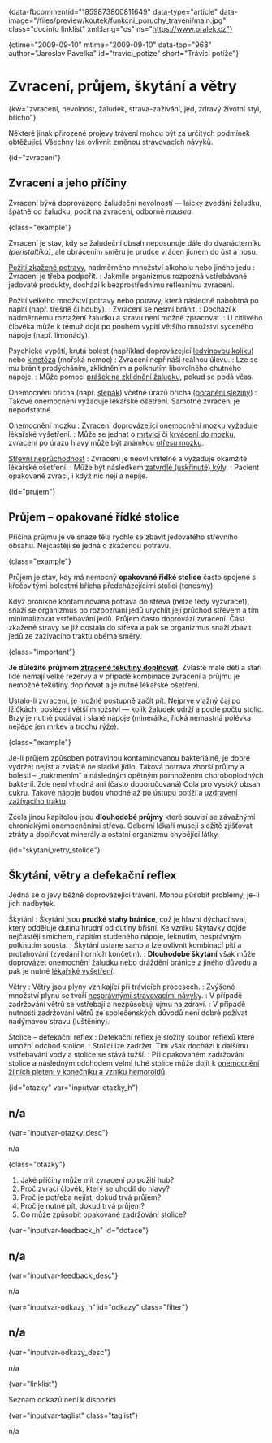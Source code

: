 
{data-fbcommentid="1859873800811649" data-type="article" data-image="/files/preview/koutek/funkcni\_poruchy\_traveni/main.jpg" class="docinfo linklist" xml:lang="cs" ns="https://www.pralek.cz"}

{ctime="2009-09-10" mtime="2009-09-10" data-top="968" author="Jaroslav Pavelka" id="travici_potize" short="Trávicí potíže"}

# Zvracení, průjem, škytání a větry 

{kw="zvracení, nevolnost, žaludek, strava-zažívání, jed, zdravý životní styl, břicho"}

Některé jinak přirozené projevy trávení mohou být za určitých podmínek obtěžující. Všechny lze ovlivnit změnou stravovacích návyků. 

{id="zvraceni"}

## Zvracení a jeho příčiny 

Zvracení bývá doprovázeno žaludeční nevolností — laicky zvedání žaludku, špatně od žaludku, pocit na zvracení, odborně _nausea_. 

{class="example"}

Zvracení je stav, kdy se žaludeční obsah neposunuje dále do dvanácterníku _(peristaltika)_, ale obrácením směru je prudce vrácen jícnem do úst a nosu. 

[Požití zkažené potravy][1], nadměrného množství alkoholu nebo jiného jedu 
:   Zvracení je třeba podpořit. 
:   Jakmile organizmus rozpozná vstřebávané jedovaté produkty, dochází k bezprostřednímu reflexnímu zvracení. 

Požití velkého množství potravy nebo potravy, která následně nabobtná po napití (např. třešně či houby). 
:   Zvracení se nesmí bránit. 
:   Dochází k nadměrnému roztažení žaludku a stravu není možné zpracovat. 
:   U citlivého člověka může k témuž dojít po pouhém vypití většího množství syceného nápoje (např. limonády). 

Psychické vypětí, krutá bolest (například doprovázející [ledvinovou koliku][2]) nebo [kinetóza][3] (mořská nemoc) 
:   Zvracení nepřináší reálnou úlevu. 
:   Lze se mu bránit prodýcháním, zklidněním a polknutím libovolného chutného nápoje. 
:   Může pomoci [prášek na zklidnění žaludku][4], pokud se podá včas. 

Onemocnění břicha (např. [slepák][5]) včetně úrazů břicha ([poranění sleziny][6]) 
:   Takové onemocnění vyžaduje lékařské ošetření. Samotné zvracení je nepodstatné. 

Onemocnění mozku 
:   Zvracení doprovázející onemocnění mozku vyžaduje lékařské vyšetření. 
:   Může se jednat o [mrtvici][7] či [krvácení do mozku][8], zvracení po úrazu hlavy může být známkou [otřesu mozku][9]. 

[Střevní neprůchodnost][10] 
:   Zvracení je neovlivnitelné a vyžaduje okamžité lékařské ošetření. 
:   Může být následkem [zatvrdlé (uskřinuté) kýly][11]. 
:   Pacient opakovaně zvrací, i když nic nejí a nepije. 

{id="prujem"}

## Průjem – opakované řídké stolice 

Příčina průjmu je ve snaze těla rychle se zbavit jedovatého střevního obsahu. Nejčastěji se jedná o zkaženou potravu. 

{class="example"}

Průjem je stav, kdy má nemocný **opakované řídké stolice** často spojené s křečovitými bolestmi břicha předcházejícími stolici (tenesmy). 

Když pronikne kontaminovaná potrava do střeva (nelze tedy vyzvracet), snaží se organizmus po rozpoznání jedů urychlit její průchod střevem a tím minimalizovat vstřebávání jedů. Průjem často doprovází zvracení. Část zkažené stravy se již dostala do střeva a pak se organizmus snaží zbavit jedů ze zažívacího traktu oběma směry. 

{class="important"}

**Je důležité průjmem [ztracené tekutiny doplňovat][12].** Zvláště malé děti a staří lidé nemají velké rezervy a v případě kombinace zvracení a průjmu je nemožné tekutiny doplňovat a je nutné lékařské ošetření. 

Ustalo-li zvracení, je možné postupně začít pít. Nejprve vlažný čaj po lžičkách, posléze i větší množství — kolik žaludek udrží a podle počtu stolic. Brzy je nutné podávat i slané nápoje (minerálka, řídká nemastná polévka nejlépe jen mrkev a trochu rýže). 

{class="example"}

Je-li průjem způsoben potravinou kontaminovanou bakteriálně, je dobré vydržet nejíst a zvláště ne sladké jídlo. Taková potrava zhorší průjmy a bolesti – „nakrmením“ a následným opětným pomnožením choroboplodných bakterií. Zde není vhodná ani (často doporučovaná) Cola pro vysoký obsah cukru. Takové nápoje budou vhodné až po ústupu potíží a [uzdravení zažívacího traktu][13]. 

Zcela jinou kapitolou jsou **dlouhodobé průjmy** které souvisí se závažnými chronickými onemocněními střeva. Odborní lékaři musejí složitě zjišťovat ztráty a doplňovat minerály a ostatní organizmu chybějící látky. 

{id="skytani\_vetry\_stolice"}

## Škytání, větry a defekační reflex 

Jedná se o jevy běžně doprovázející trávení. Mohou působit problémy, je-li jich nadbytek. 

Škytání 
:   Škytání jsou **prudké stahy bránice**, což je hlavní dýchací sval, který odděluje dutinu hrudní od dutiny břišní. Ke vzniku škytavky dojde nejčastěji smíchem, napitím studeného nápoje, leknutím, nesprávným polknutím sousta. 
:   Škytání ustane samo a lze ovlivnit kombinací pití a protahování (zvedání horních končetin). 
:   **Dlouhodobé škytání** však může doprovázet onemocnění žaludku nebo dráždění bránice z jiného důvodu a pak je nutné [lékařské vyšetření][14]. 

Větry 
:   Větry jsou plyny vznikající při trávicích procesech. 
:   Zvýšené množství plynu se tvoří [nesprávnými stravovacími návyky][13]. 
:   V případě zadržování větrů se vstřebají a nezpůsobují újmu na zdraví. 
:   V případě nutnosti zadržování větrů ze společenských důvodů není dobré požívat nadýmavou stravu (luštěniny). 

Stolice – defekační reflex 
:   Defekační reflex je složitý soubor reflexů které umožní odchod stolice. 
:   Stolici lze zadržet. Tím však dochází k dalšímu vstřebávání vody a stolice se stává tužší. 
:   Při opakovaném zadržování stolice a následným odchodem velmi tuhé stolice může dojít k [onemocnění žilních pletení v konečníku a vzniku hemoroidů][15]. 

{id="otazky" var="inputvar-otazky_h"}

## n/a 

{var="inputvar-otazky_desc"}

n/a 

{class="otazky"}

  1. Jaké příčiny může mít zvracení po požití hub? 
  2. Proč zvrací člověk, který se uhodil do hlavy? 
  3. Proč je potřeba nejíst, dokud trvá průjem? 
  4. Proč je nutné pít, dokud trvá průjem? 
  5. Co může způsobit opakované zadržování stolice? 

{var="inputvar-feedback_h" id="dotace"}

## n/a 

{var="inputvar-feedback_desc"}

n/a 

{var="inputvar-odkazy_h" id="odkazy" class="filter"}

## n/a 

{var="inputvar-odkazy_desc"}

n/a 

{var="linklist"}

Seznam odkazů není k dispozici 

{var="inputvar-taglist" class="taglist"}

n/a

 [1]: bolest_zaludku
 [2]: mocove_kameny
 [3]: kinetoza
 [4]: leky
 [5]: slepak
 [6]: poraneni_sleziny
 [7]: mrtvice
 [8]: subduralni_hematom
 [9]: otres_mozku
 [10]: ileus
 [11]: kyla
 [12]: prijem_tekutin
 [13]: zdrave_traveni
 [14]: nalehavost_vysetreni
 [15]: hemoroidy

